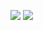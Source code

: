 <a href="https://codeclimate.com/github/fortymorgan/project-lvl2-s257/maintainability"><img src="https://api.codeclimate.com/v1/badges/40cf0c26816093b89911/maintainability" /></a>
<a href="https://travis-ci.org/fortymorgan/project-lvl2-s257"><img src="https://travis-ci.org/fortymorgan/project-lvl2-s257.svg?branch=master"></a>
